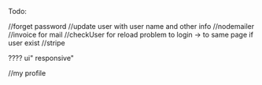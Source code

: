 <!--



 -->

Todo:

//forget password
//update user with user name and other info
//nodemailer
//invoice for mail
//checkUser for reload problem to login -> to same page if user exist
//stripe

????
ui"
responsive"

//my profile
